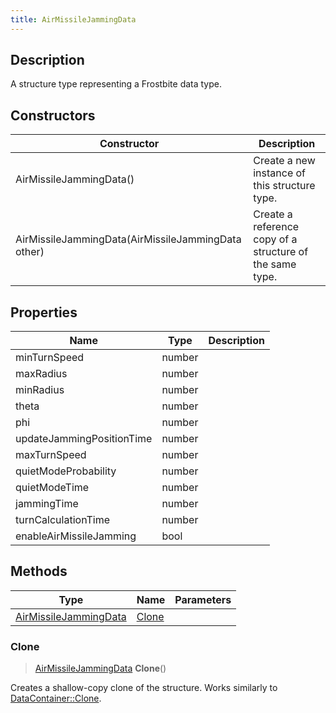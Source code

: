 ```yaml
---
title: AirMissileJammingData
---
```

## Description

A structure type representing a Frostbite data type.

## Constructors

| Constructor                                        | Description                                              |
| -------------------------------------------------- | -------------------------------------------------------- |
| AirMissileJammingData()                            | Create a new instance of this structure type.            |
| AirMissileJammingData(AirMissileJammingData other) | Create a reference copy of a structure of the same type. |

## Properties

| Name                      | Type   | Description |
| ------------------------- | ------ | ----------- |
| minTurnSpeed              | number |             |
| maxRadius                 | number |             |
| minRadius                 | number |             |
| theta                     | number |             |
| phi                       | number |             |
| updateJammingPositionTime | number |             |
| maxTurnSpeed              | number |             |
| quietModeProbability      | number |             |
| quietModeTime             | number |             |
| jammingTime               | number |             |
| turnCalculationTime       | number |             |
| enableAirMissileJamming   | bool   |             |

## Methods

| Type                                           | Name            | Parameters |
| ---------------------------------------------- | --------------- | ---------- |
| [AirMissileJammingData](/vext/ref/fb/airmissilejammingdata/) | [Clone](#clone) |            |

### Clone

> [AirMissileJammingData](/vext/ref/fb/airmissilejammingdata/) **Clone**()

Creates a shallow-copy clone of the structure. Works similarly to [DataContainer::Clone](/vext/ref/shared/class/datacontainer#clone).
